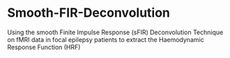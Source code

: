 # Smooth-FIR-Deconvolution
Using the smooth Finite Impulse Response (sFIR) Deconvolution Technique on fMRI data in focal epilepsy patients to extract the Haemodynamic Response Function (HRF)
